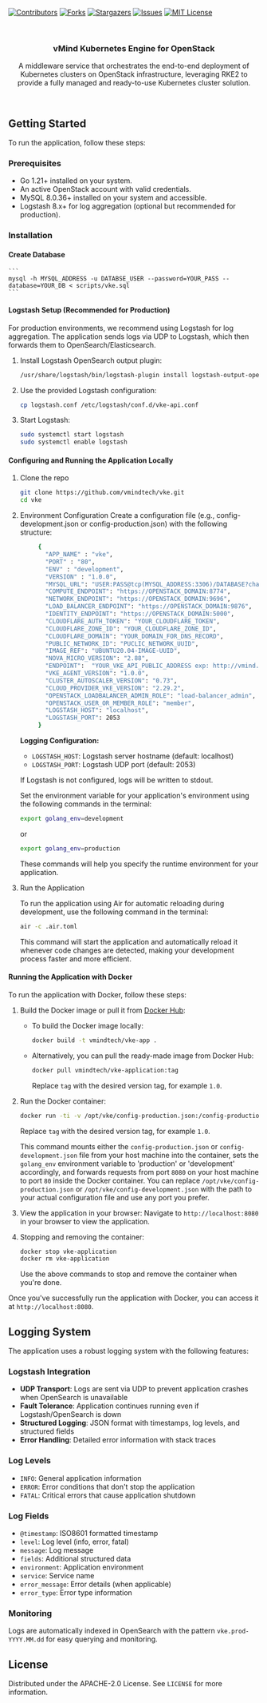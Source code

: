 <a name="readme-top"></a>

[![Contributors][contributors-shield]][contributors-url]
[![Forks][forks-shield]][forks-url]
[![Stargazers][stars-shield]][stars-url]
[![Issues][issues-shield]][issues-url]
[![MIT License][license-shield]][license-url]



<!-- PROJECT LOGO -->
<br />
<div align="center">

  <h3 align="center">vMind Kubernetes Engine for OpenStack</h3>
  <p align="center">
     A middleware service that orchestrates the end-to-end deployment of Kubernetes clusters on OpenStack infrastructure, leveraging RKE2 to provide a fully managed and ready-to-use Kubernetes cluster solution.
    <br />
  </p>
</div>
<br />

## Getting Started

To run the application, follow these steps:

### Prerequisites

- Go 1.21+ installed on your system.
- An active OpenStack account with valid credentials.
- MySQL 8.0.36+ installed on your system and accessible.
- Logstash 8.x+ for log aggregation (optional but recommended for production).

### Installation

#### Create Database

    ```
    mysql -h MYSQL_ADDRESS -u DATABSE_USER --password=YOUR_PASS --database=YOUR_DB < scripts/vke.sql 
    ```

#### Logstash Setup (Recommended for Production)

For production environments, we recommend using Logstash for log aggregation. The application sends logs via UDP to Logstash, which then forwards them to OpenSearch/Elasticsearch.

1. Install Logstash OpenSearch output plugin:
   ```sh
   /usr/share/logstash/bin/logstash-plugin install logstash-output-opensearch
   ```

2. Use the provided Logstash configuration:
   ```sh
   cp logstash.conf /etc/logstash/conf.d/vke-api.conf
   ```

3. Start Logstash:
   ```sh
   sudo systemctl start logstash
   sudo systemctl enable logstash
   ```

#### Configuring and Running the Application Locally
1. Clone the repo
   ```sh
   git clone https://github.com/vmindtech/vke.git
   cd vke
   ```

2. Environment Configuration
    Create a configuration file (e.g., config-development.json or config-production.json) with the following structure:

   ```sh
        {
          "APP_NAME" : "vke",
          "PORT" : "80",
          "ENV" : "development",
          "VERSION" : "1.0.0",
          "MYSQL_URL": "USER:PASS@tcp(MYSQL_ADDRESS:3306)/DATABASE?charset=utf8&parseTime=true&loc=Europe%2FIstanbul",
          "COMPUTE_ENDPOINT": "https://OPENSTACK_DOMAIN:8774",
          "NETWORK_ENDPOINT": "https://OPENSTACK_DOMAIN:9696",
          "LOAD_BALANCER_ENDPOINT": "https://OPENSTACK_DOMAIN:9876",
          "IDENTITY_ENDPOINT": "https://OPENSTACK_DOMAIN:5000",
          "CLOUDFLARE_AUTH_TOKEN": "YOUR_CLOUDFLARE_TOKEN",
          "CLOUDFLARE_ZONE_ID": "YOUR_CLOUDFLARE_ZONE_ID",
          "CLOUDFLARE_DOMAIN": "YOUR_DOMAIN_FOR_DNS_RECORD",
          "PUBLIC_NETWORK_ID": "PUCLIC_NETWORK_UUID",
          "IMAGE_REF": "UBUNTU20.04-IMAGE-UUID",
          "NOVA_MICRO_VERSION": "2.88",
          "ENDPOINT":  "YOUR_VKE_API_PUBLIC_ADDRESS exp: http://vmind.com.tr/api/v1",
          "VKE_AGENT_VERSION": "1.0.0",
          "CLUSTER_AUTOSCALER_VERSION": "0.73",
          "CLOUD_PROVIDER_VKE_VERSION": "2.29.2",
          "OPENSTACK_LOADBALANCER_ADMIN_ROLE": "load-balancer_admin",
          "OPENSTACK_USER_OR_MEMBER_ROLE": "member",
          "LOGSTASH_HOST": "localhost",
          "LOGSTASH_PORT": 2053
        }
   ```

   **Logging Configuration:**
   - `LOGSTASH_HOST`: Logstash server hostname (default: localhost)
   - `LOGSTASH_PORT`: Logstash UDP port (default: 2053)
   
   If Logstash is not configured, logs will be written to stdout.

    Set the environment variable for your application's environment using the following commands in the terminal:

    ```sh
    export golang_env=development
    ```
    or 

    ```sh
    export golang_env=production
    ```
    These commands will help you specify the runtime environment for your application.

3. Run the Application

    To run the application using Air for automatic reloading during development, use the following command in the terminal:

    ```sh
    air -c .air.toml
    ```

    This command will start the application and automatically reload it whenever code changes are detected, making your development process faster and more efficient.


#### Running the Application with Docker

To run the application with Docker, follow these steps:

1. Build the Docker image or pull it from [Docker Hub](https://hub.docker.com/r/vmindtech/vke-application):
    - To build the Docker image locally:
        ```sh
        docker build -t vmindtech/vke-app .
        ```

    - Alternatively, you can pull the ready-made image from Docker Hub:
        ```sh
        docker pull vmindtech/vke-application:tag
        ```
        Replace `tag` with the desired version tag, for example `1.0`.


2. Run the Docker container:
    ```sh
    docker run -ti -v /opt/vke/config-production.json:/config-production.json -e golang_env='production' -p 8080:80 --name vke-application vmindtech/vke-application:tag
    ```
    Replace `tag` with the desired version tag, for example `1.0`.

    This command mounts either the `config-production.json` or `config-development.json` file from your host machine into the container, sets the `golang_env` environment variable to 'production' or 'development' accordingly, and forwards requests from port `8080` on your host machine to port `80` inside the Docker container. You can replace `/opt/vke/config-production.json` or `/opt/vke/config-development.json` with the path to your actual configuration file and use any port you prefer.

3. View the application in your browser:
    Navigate to `http://localhost:8080` in your browser to view the application.

4. Stopping and removing the container:
    ```sh
    docker stop vke-application
    docker rm vke-application
    ```

    Use the above commands to stop and remove the container when you're done.

Once you've successfully run the application with Docker, you can access it at `http://localhost:8080`.

## Logging System

The application uses a robust logging system with the following features:

### Logstash Integration
- **UDP Transport**: Logs are sent via UDP to prevent application crashes when OpenSearch is unavailable
- **Fault Tolerance**: Application continues running even if Logstash/OpenSearch is down
- **Structured Logging**: JSON format with timestamps, log levels, and structured fields
- **Error Handling**: Detailed error information with stack traces

### Log Levels
- `INFO`: General application information
- `ERROR`: Error conditions that don't stop the application
- `FATAL`: Critical errors that cause application shutdown

### Log Fields
- `@timestamp`: ISO8601 formatted timestamp
- `level`: Log level (info, error, fatal)
- `message`: Log message
- `fields`: Additional structured data
- `environment`: Application environment
- `service`: Service name
- `error_message`: Error details (when applicable)
- `error_type`: Error type information

### Monitoring
Logs are automatically indexed in OpenSearch with the pattern `vke.prod-YYYY.MM.dd` for easy querying and monitoring.

<!-- LICENSE -->
## License

Distributed under the APACHE-2.0 License. See `LICENSE` for more information.


[contributors-shield]: https://img.shields.io/github/contributors/vmindtech/vke?style=for-the-badge
[contributors-url]: https://github.com/vmindtech/vke/graphs/contributors
[forks-shield]: https://img.shields.io/github/forks/vmindtech/vke?style=for-the-badge
[forks-url]: https://github.com/vmindtech/vke/network/members
[stars-shield]: https://img.shields.io/github/stars/vmindtech/vke?style=for-the-badge
[stars-url]: https://github.com/vmindtech/vke/stargazers
[issues-shield]: https://img.shields.io/github/issues/vmindtech/vke?style=for-the-badge
[issues-url]: https://github.com/vmindtech/vke/issues
[license-shield]: https://img.shields.io/github/license/vmindtech/vke?style=for-the-badge
[license-url]: https://github.com/vmindtech/vke/blob/main/LICENSE
